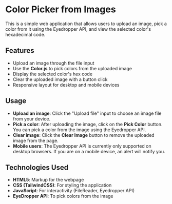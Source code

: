 # Color Picker from Images

This is a simple web application that allows users to upload an image, pick a color from it using the Eyedropper API, and view the selected color's hexadecimal code.

## Features
- Upload an image through the file input
- Use the **Color.js** to pick colors from the uploaded image
- Display the selected color's hex code
- Clear the uploaded image with a button click
- Responsive layout for desktop and mobile devices

## Usage
- **Upload an image**: Click the "Upload file" input to choose an image file from your device.
- **Pick a color**: After uploading the image, click on the **Pick Color** button. You can pick a color from the image using the Eyedropper API.
- **Clear image**: Click the **Clear Image** button to remove the uploaded image from the page.
- **Mobile users**: The Eyedropper API is currently only supported on desktop browsers. If you are on a mobile device, an alert will notify you.

## Technologies Used
- **HTML5**: Markup for the webpage
- **CSS (TailwindCSS)**: For styling the application
- **JavaScript**: For interactivity (FileReader, Eyedropper API)
- **EyeDropper API**: To pick colors from the image
